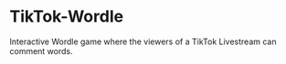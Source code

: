 # TikTok-Wordle
Interactive Wordle game where the viewers of a TikTok Livestream can comment words.
